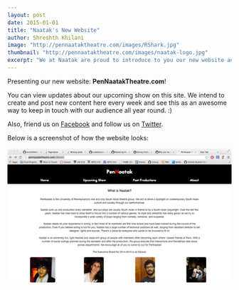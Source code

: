 ```yaml
---
layout: post
date: 2015-01-01
title: "Naatak's New Website"
author: Shreshth Khilani
image: "http://pennaataktheatre.com/images/RShark.jpg"
thumbnail: "http://pennaataktheatre.com/images/naatak-logo.jpg"
excerpt: "We at Naatak are proud to introduce to you our new website and blog! We intend to create and post new content here every week and see this as an awesome way to keep in touch with our audience all year round."
---
```

Presenting our new website: **PenNaatakTheatre.com**!

You can view updates about our upcoming show on this site. We intend to create and post new content here every week and see this as an awesome way to keep in touch with our audience all year round. :) 

Also, friend us on [Facebook][1] and follow us on [Twitter][2].

Below is a screenshot of how the website looks: 

![Screenshot][3]

[1]: https://www.facebook.com/pennaatak?fref=ts
[2]: https://twitter.com/Pennaatak
[3]: /images/naatakabout.jpg